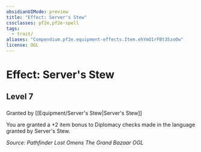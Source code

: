 ```yaml
---
obsidianUIMode: preview
title: "Effect: Server's Stew"
cssclasses: pf2e,pf2e-spell
tags:
  - trait/
aliases: "Compendium.pf2e.equipment-effects.Item.ehYmO1rFBt35zoOw"
license: OGL
---
```

# Effect: Server's Stew
## Level 7
### 






Granted by [[Equipment/Server's Stew|Server's Stew]]

You are granted a +2 item bonus to Diplomacy checks made in the language granted by Server's Stew.

*Source: Pathfinder Lost Omens The Grand Bazaar*
*OGL*